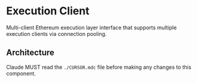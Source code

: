 # Execution Client

Multi-client Ethereum execution layer interface that supports multiple execution clients via connection pooling.

## Architecture  
Claude MUST read the `./CURSOR.mdc` file before making any changes to this component.